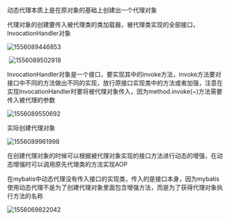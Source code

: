 动态代理本质上是在原对象的基础上创建出一个代理对象

代理对象的创建要传入被代理类的类加载器，被代理类实现的全部接口，InvocationHandler对象

![1556089446853](C:\Users\keyon\AppData\Roaming\Typora\typora-user-images\1556089446853.png)

​           ![1556089502918](C:\Users\keyon\AppData\Roaming\Typora\typora-user-images\1556089502918.png)



InvocationHandler对象是一个接口，要实现其中的invoke方法，invoke方法要对接口中不同的方法做出不同的实现，放行原接口实现类中的方法或者加强，注意在实现InvocationHandler时要将被代理对象传入，因为method.invoke(~)方法需要传入被代理的参数

![1556089550692](C:\Users\keyon\AppData\Roaming\Typora\typora-user-images\1556089550692.png)

实际创建代理对象

![1556089961998](C:\Users\keyon\AppData\Roaming\Typora\typora-user-images\1556089961998.png)





在创建代理对象的时候可以根据被代理对象实现的接口方法进行动态的增强，在动态增强时可以调用原先代理类的方法实现AOP



在mybatis中动态代理没有传入接口的实现类，传入的是接口本身，因为mybatis使用动态代理不是为了创建代理对象里面包含增强方法，而是为了获得代理对象执行方法的名称

![1556069822042](C:\Users\keyon\AppData\Roaming\Typora\typora-user-images\1556069822042.png)


